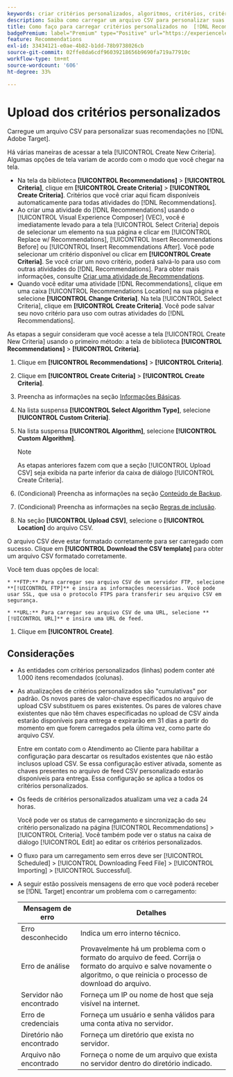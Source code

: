 ```yaml
---
keywords: criar critérios personalizados, algoritmos, critérios, critérios de recomendações, csv, ftp, carregar csv
description: Saiba como carregar um arquivo CSV para personalizar suas recomendações no Adobe [!DNL Target] Recommendations.
title: Como faço para carregar critérios personalizados no  [!DNL Recommendations]?
badgePremium: label="Premium" type="Positive" url="https://experienceleague.adobe.com/docs/target/using/introduction/intro.html?lang=en#premium newtab=true" tooltip="Consulte o que está incluído no Target Premium."
feature: Recommendations
exl-id: 33434121-e0ae-4b82-b1dd-78b9738026cb
source-git-commit: 02ffe8da6cdf96039218656b9690fa719a77910c
workflow-type: tm+mt
source-wordcount: '606'
ht-degree: 33%

---
```


# Upload dos critérios personalizados

Carregue um arquivo CSV para personalizar suas recomendações no [!DNL Adobe Target].

Há várias maneiras de acessar a tela [!UICONTROL Create New Criteria]. Algumas opções de tela variam de acordo com o modo que você chegar na tela.

* Na tela da biblioteca **[!UICONTROL Recommendations]** > **[!UICONTROL Criteria]**, clique em **[!UICONTROL Create Criteria]** > **[!UICONTROL Create Criteria]**. Critérios que você criar aqui ficam disponíveis automaticamente para todas atividades do [!DNL Recommendations].
* Ao criar uma atividade do [!DNL Recommendations] usando o [!UICONTROL Visual Experience Composer] (VEC), você é imediatamente levado para a tela [!UICONTROL Select Criteria] depois de selecionar um elemento na sua página e clicar em [!UICONTROL Replace w/ Recommendations], [!UICONTROL Insert Recommendations Before] ou [!UICONTROL Insert Recommendations After]. Você pode selecionar um critério disponível ou clicar em **[!UICONTROL Create Criteria]**. Se você criar um novo critério, poderá salvá-lo para uso com outras atividades do [!DNL Recommendations]. Para obter mais informações, consulte [Criar uma atividade de Recommendations](/help/main/c-recommendations/t-create-recs-activity/create-recs-activity.md).
* Quando você editar uma atividade [!DNL Recommendations], clique em uma caixa [!UICONTROL Recommendations Location] na sua página e selecione **[!UICONTROL Change Criteria]**. Na tela [!UICONTROL Select Criteria], clique em **[!UICONTROL Create Criteria]**. Você pode salvar seu novo critério para uso com outras atividades do [!DNL Recommendations].

As etapas a seguir consideram que você acesse a tela [!UICONTROL Create New Criteria] usando o primeiro método: a tela de biblioteca **[!UICONTROL Recommendations]** > **[!UICONTROL Criteria]**.

1. Clique em **[!UICONTROL Recommendations]** > **[!UICONTROL Criteria]**.

1. Clique em **[!UICONTROL Create Criteria]** > **[!UICONTROL Create Criteria]**.

1. Preencha as informações na seção [Informações Básicas](/help/main/c-recommendations/c-algorithms/create-new-algorithm.md#info).

1. Na lista suspensa **[!UICONTROL Select Algorithm Type]**, selecione **[!UICONTROL Custom Criteria]**.

1. Na lista suspensa **[!UICONTROL Algorithm]**, selecione **[!UICONTROL Custom Algorithm]**.

   >[!NOTE]
   >
   >As etapas anteriores fazem com que a seção [!UICONTROL Upload CSV] seja exibida na parte inferior da caixa de diálogo [!UICONTROL Create Criteria].

1. (Condicional) Preencha as informações na seção [Conteúdo de Backup](/help/main/c-recommendations/c-algorithms/create-new-algorithm.md#content).

1. (Condicional) Preencha as informações na seção [Regras de inclusão](/help/main/c-recommendations/c-algorithms/create-new-algorithm.md#inclusion).

1. Na seção **[!UICONTROL Upload CSV]**, selecione o **[!UICONTROL Location]** do arquivo CSV.

O arquivo CSV deve estar formatado corretamente para ser carregado com sucesso. Clique em **[!UICONTROL Download the CSV template]** para obter um arquivo CSV formatado corretamente.

Você tem duas opções de local:

    * **FTP:** Para carregar seu arquivo CSV de um servidor FTP, selecione **[!UICONTROL FTP]** e insira as informações necessárias. Você pode usar SSL, que usa o protocolo FTPS para transferir seu arquivo CSV em segurança.
    
    * **URL:** Para carregar seu arquivo CSV de uma URL, selecione **[!UICONTROL URL]** e insira uma URL de feed.

1. Clique em **[!UICONTROL Create]**.

## Considerações

* As entidades com critérios personalizados (linhas) podem conter até 1.000 itens recomendados (colunas).

* As atualizações de critérios personalizados são &quot;cumulativas&quot; por padrão. Os novos pares de valor-chave especificados no arquivo de upload CSV substituem os pares existentes. Os pares de valores chave existentes que não têm chaves especificadas no upload de CSV ainda estarão disponíveis para entrega e expirarão em 31 dias a partir do momento em que forem carregados pela última vez, como parte do arquivo CSV.

  Entre em contato com o Atendimento ao Cliente para habilitar a configuração para descartar os resultados existentes que não estão inclusos upload CSV. Se essa configuração estiver ativada, somente as chaves presentes no arquivo de feed CSV personalizado estarão disponíveis para entrega. Essa configuração se aplica a todos os critérios personalizados.

* Os feeds de critérios personalizados atualizam uma vez a cada 24 horas.

  Você pode ver os status de carregamento e sincronização do seu critério personalizado na página [!UICONTROL Recommendations] > [!UICONTROL Criteria]. Você também pode ver o status na caixa de diálogo [!UICONTROL Edit] ao editar os critérios personalizados.

* O fluxo para um carregamento sem erros deve ser [!UICONTROL Scheduled] > [!UICONTROL Downloading Feed File] > [!UICONTROL Importing] > [!UICONTROL Successful].

* A seguir estão possíveis mensagens de erro que você poderá receber se [!DNL Target] encontrar um problema com o carregamento:

  | Mensagem de erro | Detalhes |
  |--- |--- |
  | Erro desconhecido | Indica um erro interno técnico. |
  | Erro de análise | Provavelmente há um problema com o formato do arquivo de feed. Corrija o formato do arquivo e salve novamente o algoritmo, o que reinicia o processo de download do arquivo. |
  | Servidor não encontrado | Forneça um IP ou nome de host que seja visível na internet. |
  | Erro de credenciais | Forneça um usuário e senha válidos para uma conta ativa no servidor. |
  | Diretório não encontrado | Forneça um diretório que exista no servidor. |
  | Arquivo não encontrado | Forneça o nome de um arquivo que exista no servidor dentro do diretório indicado. |
